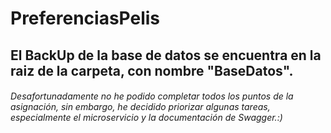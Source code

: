 # PreferenciasPelis

## El BackUp de la base de datos se encuentra en la raiz de la carpeta, con nombre "BaseDatos".
###### Desafortunadamente no he podido completar todos los puntos de la asignación, sin embargo, he decidido priorizar algunas tareas, especialmente el microservicio y la documentación de Swagger.:)
